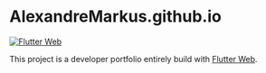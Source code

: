 # AlexandreMarkus.github.io
[![Flutter Web](https://github.com/AlexandreMarkus/my_website/actions/workflows/flutter_build_publish_web.yml/badge.svg)](https://github.com/AlexandreMarkus/my_website/actions/workflows/flutter_build_publish_web.yml)

This project is a developer portfolio entirely build with [Flutter Web](https://flutter.dev/web). 
